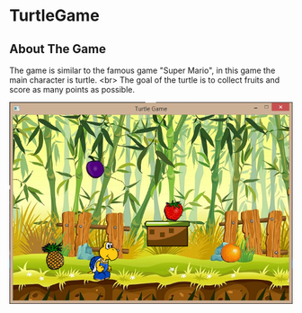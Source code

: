 # TurtleGame

## About The Game

The game is similar to the famous game "Super Mario", in this game the main character is turtle. <br\>
The goal of the turtle is to collect fruits and score as many points as possible.

![Image](/TurtleGame/MyGameImg/Screen.png)
